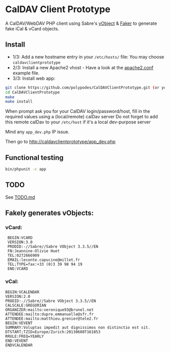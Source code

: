 # CalDAV Client Prototype

A CalDAV/WebDAV PHP client using Sabre's [vObject](https://github.com/fruux/sabre-vobject) & [Faker](https://github.com/fzaninotto/Faker) to generate fake iCal & vCard objects.

## Install

- 1/3: Add a new hostname entry in your `/etc/hosts/` file: You may choose `caldavclientprototype`
- 2/3: Install a new Apache2 vhost - Have a look at the [apache2.conf](doc/apache2.conf) example file.
- 3/3: Install web app:

```bash
git clone https://github.com/polypodes/CalDAVClientPrototype.git (or your own fork URL)
cd CalDAVClientPrototype
make
make install
```

When prompt ask you for your CalDAV login/password/host, fill in the required values using a (local/remote) calDav server
Do not forget to add this remote calDav to your `/etc/host` if it's a local dev-purpose server

Mind any `app_dev.php` IP issue.

Then go to [http://caldavclientprototype/app_dev.php](http://caldavclientprototype/app_dev.php)


## Functional testing

```bash
bin/phpunit -c app
```

## TODO

See [TODO.md](TODO.md)

## Fakely generates vObjects:

### vCard:

```
 BEGIN:VCARD
 VERSION:3.0
 PRODID:-//Sabre//Sabre VObject 3.3.5//EN
 FN:Jeannine-Olivie Huet
 TEL:0272666909
 EMAIL:leconte.capucine@millet.fr
 TEL;TYPE=fax:+33 (0)3 39 98 94 19
 END:VCARD
 ```

### vCal:
 
 ```
 BEGIN:VCALENDAR
 VERSION:2.0
 PRODID:-//Sabre//Sabre VObject 3.3.5//EN
 CALSCALE:GREGORIAN
 ORGANIZER:mailto:veronique93@brunel.net
 ATTENDEE:mailto:dupre.emmanuelle@sfr.fr
 ATTENDEE:mailto:matthieu.grenier@tele2.fr
 BEGIN:VEVENT
 SUMMARY:Voluptas impedit aut dignissimos non distinctio est sit.
 DTSTART;TZID=Europe/Zurich:20130608T161853
 RRULE:FREQ=YEARLY
 END:VEVENT
 ENDVCALENDAR
 ```
